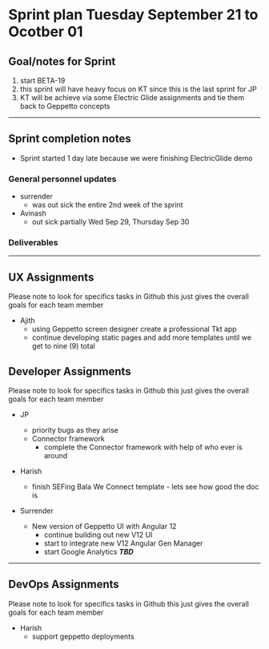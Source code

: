 # Sprint plan Tuesday September 21 to Ocotber 01

## Goal/notes for Sprint

1. start BETA-19
2. this sprint will have heavy focus on KT since this is the last sprint for JP
3. KT will be achieve via some Electric Glide assignments and tie them back to Geppetto concepts


---

## Sprint completion notes

- Sprint started 1 day late because we were finishing ElectricGlide demo

### General personnel updates

- surrender
  - was out sick the entire 2nd week of the sprint
- Avinash
  - out sick partially Wed Sep 29, Thursday Sep 30

### Deliverables

---

## UX Assignments

Please note to look for specifics tasks in Github this just gives the overall goals for each team member

- Ajith
  - using Geppetto screen designer create a professional Tkt app
  - continue developing static pages and add more templates until we get to nine (9) total

## Developer Assignments

Please note to look for specifics tasks in Github this just gives the overall goals for each team member

- JP
  - priority bugs as they arise
  - Connector framework
    - complete the Connector framework with help of who ever is around

- Harish
  - finish SEFing Bala We Connect template - lets see how good the doc is

- Surrender
  - New version of Geppetto UI with Angular 12
    - continue building out new V12 UI
    - start to integrate new V12 Angular Gen Manager
    - start Google Analytics ***TBD***
  
---

## DevOps Assignments

Please note to look for specifics tasks in Github this just gives the overall goals for each team member

- Harish
  - support geppetto deployments
